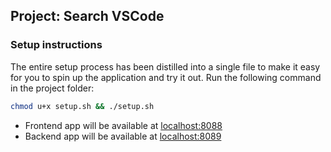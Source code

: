 ## Project: Search VSCode

### Setup instructions
The entire setup process has been distilled into a single file to make it easy for you to spin up the application and try it out. Run the following command in the project folder:

 ```bash
 chmod u+x setup.sh && ./setup.sh
 ```
- Frontend app will be available at [localhost:8088](localhost:8088)
- Backend app will be available at [localhost:8089](localhost:8089)
